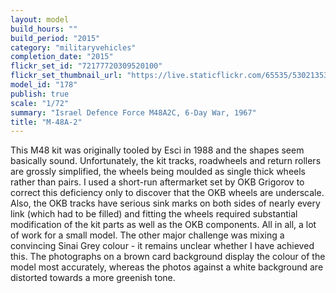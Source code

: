 ```yaml
---
layout: model
build_hours: ""
build_period: "2015"
category: "militaryvehicles"
completion_date: "2015"
flickr_set_id: "72177720309520100"
flickr_set_thumbnail_url: "https://live.staticflickr.com/65535/53021353155_12882c0930_m.jpg"
model_id: "178"
publish: true
scale: "1/72"
summary: "Israel Defence Force M48A2C, 6-Day War, 1967"
title: "M-48A-2"
---
```


This M48 kit was originally tooled by Esci in 1988 and the shapes seem basically sound. Unfortunately, the kit tracks, roadwheels and return rollers are grossly simplified, the wheels being moulded as single thick wheels rather than pairs. I used a short-run aftermarket set by OKB Grigorov to correct this deficiency only to discover that the OKB wheels are underscale. Also, the OKB tracks have serious sink marks on both sides of nearly every link (which had to be filled) and fitting the wheels required substantial modification of the kit parts as well as the OKB components. All in all, a lot of work for a small model. The other major challenge was mixing a convincing Sinai Grey colour - it remains unclear whether I have achieved this. The photographs on a brown card background display the colour of the model most accurately, whereas the photos against a white background are distorted towards a more greenish tone.
